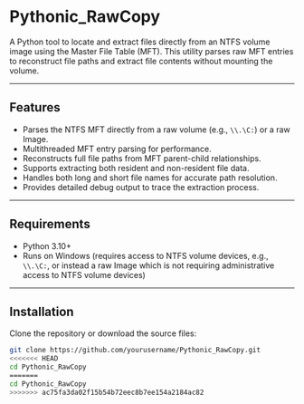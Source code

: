 # Pythonic_RawCopy
A Python tool to locate and extract files directly from an NTFS volume image using the Master File Table (MFT). This utility parses raw MFT entries to reconstruct file paths and extract file contents without mounting the volume.

---

## Features

- Parses the NTFS MFT directly from a raw volume (e.g., `\\.\C:`) or a raw Image.
- Multithreaded MFT entry parsing for performance.
- Reconstructs full file paths from MFT parent-child relationships.
- Supports extracting both resident and non-resident file data.
- Handles both long and short file names for accurate path resolution.
- Provides detailed debug output to trace the extraction process.

---

## Requirements

- Python 3.10+
- Runs on Windows (requires access to NTFS volume devices, e.g., `\\.\C:`, or instead a raw Image which is not requiring administrative access to NTFS volume devices)

---

## Installation

Clone the repository or download the source files:

```bash
git clone https://github.com/yourusername/Pythonic_RawCopy.git
<<<<<<< HEAD
cd Pythonic_RawCopy
=======
cd Pythonic_RawCopy
>>>>>>> ac75fa3da02f15b54b72eec8b7ee154a2184ac82

